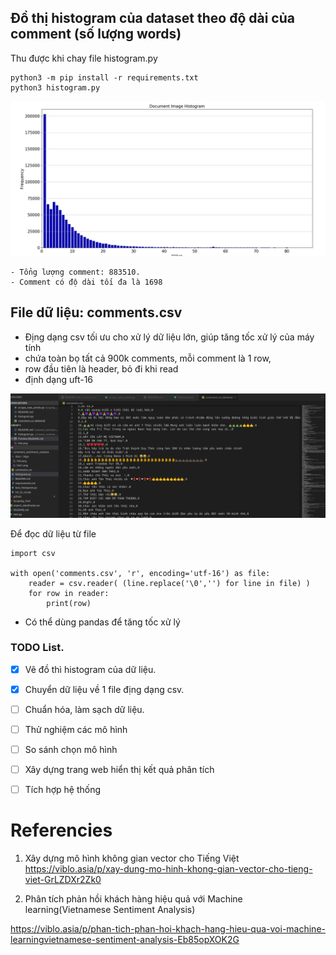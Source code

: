 ## Đồ thị histogram của dataset theo độ dài của comment (số lượng words)

Thu được khi chay file histogram.py
```
python3 -m pip install -r requirements.txt
python3 histogram.py

```
![](docs/imgs/hist.png)


    - Tổng lượng comment: 883510.
    - Comment có độ dài tối đa là 1698

## File dữ liệu: comments.csv 
- Địng dạng csv tối ưu cho xử lý dữ liệu lớn, giúp tăng tốc xử lý của máy tính
- chứa toàn bọ tất cả 900k comments, mỗi comment là 1 row, 
- row đầu tiên là header, bỏ đi khi read
- định dạng uft-16

![csv](docs/imgs/csv.png)

Để đọc dữ liệu từ file
```
import csv

with open('comments.csv', 'r', encoding='utf-16') as file:
    reader = csv.reader( (line.replace('\0','') for line in file) )
    for row in reader:
        print(row)
```
- Có thể dùng pandas để tăng tốc xử lý

### TODO List.
- [x] Vẽ đồ thì histogram của dữ liệu.
- [x] Chuyển dữ liệu về 1 file địng dạng csv.
- [ ] Chuẩn hóa, làm sạch dữ liệu.
- [ ] Thử nghiệm các mô hình
- [ ] So sánh chọn mô hình
- [ ] Xây dựng trang web hiển thị kết quả phân tích
- [ ] Tích hợp hệ thống


# Referencies
1. Xây dựng mô hình không gian vector cho Tiếng Việt
https://viblo.asia/p/xay-dung-mo-hinh-khong-gian-vector-cho-tieng-viet-GrLZDXr2Zk0

2. Phân tích phản hồi khách hàng hiệu quả với Machine learning(Vietnamese Sentiment Analysis)

https://viblo.asia/p/phan-tich-phan-hoi-khach-hang-hieu-qua-voi-machine-learningvietnamese-sentiment-analysis-Eb85opXOK2G